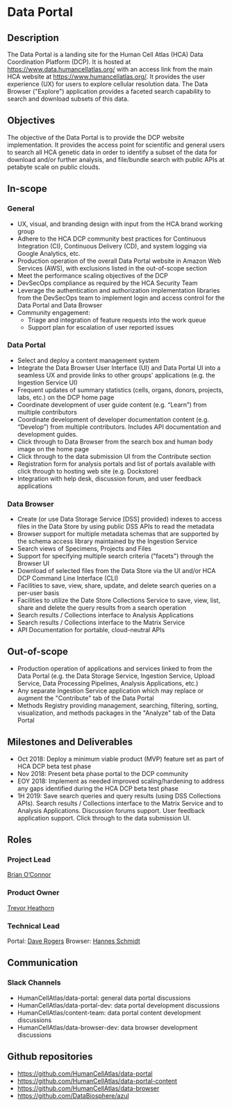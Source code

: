 # Data Portal


## Description
The Data Portal is a landing site for the Human Cell Atlas (HCA) Data Coordination Platform (DCP). It is hosted at https://www.data.humancellatlas.org/ with an access link from the main HCA website at https://www.humancellatlas.org/. It provides the user experience (UX) for users to explore cellular resolution data. The Data Browser ("Explore") application provides a faceted search capability to search and download subsets of this data.

## Objectives
The objective of the Data Portal is to provide the DCP website implementation. It provides the access point for scientific and general users to search all HCA genetic data in order to identify a subset of the data for download and/or further analysis, and file/bundle search with public APIs at petabyte scale on public clouds.

## In-scope
### General
* UX, visual, and branding design with input from the HCA brand working group
* Adhere to the HCA DCP community best practices for Continuous Integration (CI), Continuous Delivery (CD), and system logging via Google Analytics, etc.
* Production operation of the overall Data Portal website in Amazon Web Services (AWS), with exclusions listed in the out-of-scope section
* Meet the performance scaling objectives of the DCP
* DevSecOps compliance as required by the HCA Security Team
* Leverage the authentication and authorization implementation libraries from the DevSecOps team to implement login and access control for the Data Portal and Data Browser
* Community engagement:
   * Triage and integration of feature requests into the work queue 
   * Support plan for escalation of user reported issues
### Data Portal
* Select and deploy a content management system
* Integrate the Data Browser User Interface (UI) and Data Portal UI into a seamless UX and provide links to other groups' applications (e.g. the Ingestion Service UI)
* Frequent updates of summary statistics (cells, organs, donors, projects, labs, etc.) on the DCP home page
* Coordinate development of user guide content (e.g. “Learn”) from multiple contributors
* Coordinate development of developer documentation content (e.g. “Develop”) from multiple contributors. Includes API documentation and development guides.
* Click through to Data Browser from the search box and human body image on the home page
* Click through to the data submission UI from the Contribute section
* Registration form for analysis portals and list of portals available with click through to hosting web site (e.g. Dockstore)
* Integration with help desk, discussion forum, and user feedback applications
### Data Browser
* Create (or use Data Storage Service [DSS] provided) indexes to access files in the Data Store by using public DSS APIs to read the metadata
* Browser support for multiple metadata schemas that are supported by the schema access library maintained by the Ingestion Service
* Search views of Specimens, Projects and Files
* Support for specifying multiple search criteria (\"facets\") through the Browser UI
* Download of selected files from the Data Store via the UI and/or HCA DCP Command Line Interface (CLI)
* Facilities to save, view, share, update, and delete search queries on a per-user basis
* Facilities to utilize the Date Store Collections Service to save, view, list, share and delete the query results from a search operation
* Search results / Collections interface to Analysis Applications
* Search results / Collections interface to the Matrix Service
* API Documentation for portable, cloud-neutral APIs

## Out-of-scope
* Production operation of applications and services linked to from the Data Portal (e.g. the Data Storage Service, Ingestion Service, Upload Service, Data Processing Pipelines, Analysis Applications, etc.)
* Any separate Ingestion Service application which may replace or augment the "Contribute" tab of the Data Portal
* Methods Registry providing management, searching, filtering, sorting, visualization, and methods packages in the "Analyze" tab of the Data Portal


## Milestones and Deliverables
* Oct 2018:  Deploy a minimum viable product (MVP) feature set as part of HCA DCP beta test phase
* Nov 2018:  Present beta phase portal to the DCP community
* EOY 2018:  Implement as needed improved scaling/hardening to address any gaps identified during the HCA DCP beta test phase
* 1H  2019:  Save search queries and query results (using DSS Collections APIs). Search results / Collections interface to the Matrix Service and to Analysis Applications. Discussion forums support. User feedback application support. Click through to the data submission UI.

## Roles

### Project Lead
[Brian O’Connor](mailto:brocono@ucsc.edu) 

### Product Owner
[Trevor Heathorn](mailto:theathor@ucsc.edu) 

### Technical Lead
Portal: [Dave Rogers](mailto:dave@clevercanary.com)
Browser: [Hannes Schmidt](mailto:hannes@ucsc.edu)

## Communication

### Slack Channels
* HumanCellAtlas/data-portal: general data portal discussions
* HumanCellAtlas/data-portal-dev: data portal development discussions
* HumanCellAtlas/content-team: data portal content development discussions
* HumanCellAtlas/data-browser-dev: data browser development discussions

## Github repositories
* https://github.com/HumanCellAtlas/data-portal
* https://github.com/HumanCellAtlas/data-portal-content
* https://github.com/HumanCellAtlas/data-browser
* https://github.com/DataBiosphere/azul
